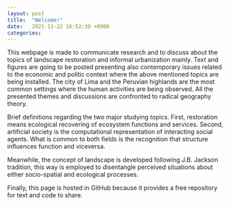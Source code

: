```yaml
---
layout: post
title:  "Welcome!"
date:   2021-11-22 16:52:30 +0900
categories: 
---
```

This webpage is made to communicate research and to discuss about the topics of landscape restoration and informal urbanization mainly. Text and figures are going to be posted presenting also contemporary issues related to the economic and politic context where the above mentioned topics are being installed. The city of Lima and the Peruvian highlands are the most common settings where the human activities are being observed. All the presented themes and discussions are confronted to radical geography theory.

Brief definitions regarding the two major studying topics. First, restoration means ecological recovering of ecosystem functions and services. Second, artificial society is the computational representation of interacting social agents. What is common to both fields is the recognition that structure influences function and viceversa.

Meanwhile, the concept of landscape is developed following J.B. Jackson tradition, this way is employed to disentangle perceived situations about either socio-spatial and ecological processes.

Finally, this page is hosted in GitHub because it provides a free repository for text and code to share. 
